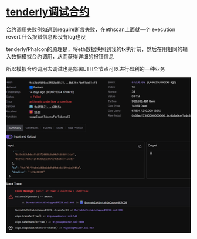 # [tenderly调试合约](/2024/08/tenderly_debug_solidity.md)

合约调用失败例如遇到require断言失败，在ethscan上面就一个 execution revert 什么报错信息都没有log也没

tenderly/Phalcon的原理是，将eth数据快照到我的tx执行前，然后在用相同的输入数据模拟合约调用，从而获得详细的报错信息

所以模拟合约调用去调试也是部署ETH全节点可以进行盈利的一种业务

![](tenderly_debug_solidity.png)
